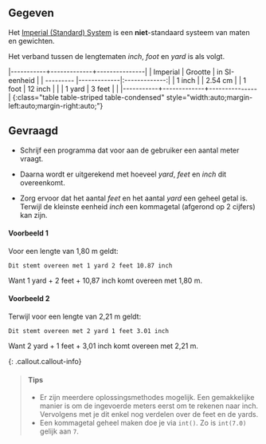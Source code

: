 ## Gegeven

Het <a href='https://nl.wikipedia.org/wiki/Brits-Amerikaans_maatsysteem' target='_blanc'>Imperial (Standard) System</a> is een **niet**-standaard systeem van maten en gewichten.

Het verband tussen de lengtematen *inch*, *foot* en *yard* is als volgt.

|-----------+-------------+---------------|
| Imperial  | Grootte     | in SI-eenheid |
| --------- |-------------|:-------------:|
| 1 inch    |             | 2.54 cm       |
| 1 foot    | 12 inch     |               |
| 1 yard    | 3 feet      |               |
|-----------+-------------+---------------|
{:class="table table-striped table-condensed" style="width:auto;margin-left:auto;margin-right:auto;"}

## Gevraagd

* Schrijf een programma dat voor aan de gebruiker een aantal meter vraagt. 

* Daarna wordt er uitgerekend met hoeveel *yard*, *feet* en *inch* dit overeenkomt.

* Zorg ervoor dat het aantal *feet* en het aantal *yard* een geheel getal is. Terwijl de kleinste eenheid *inch* een kommagetal (afgerond op 2 cijfers) kan zijn.

#### Voorbeeld 1
Voor een lengte van 1,80 m geldt:
```
Dit stemt overeen met 1 yard 2 feet 10.87 inch
```
Want 1 yard + 2 feet + 10,87 inch komt overeen met 1,80 m.

#### Voorbeeld 2
Terwijl voor een lengte van 2,21 m geldt:
```
Dit stemt overeen met 2 yard 1 feet 3.01 inch
```
Want 2 yard + 1 feet + 3,01 inch komt overeen met 2,21 m.

{: .callout.callout-info}
>#### Tips
> 
> - Er zijn meerdere oplossingsmethodes mogelijk. Een gemakkelijke manier is om de ingevoerde meters eerst om te rekenen naar inch. Vervolgens met je dit enkel nog verdelen over de feet en de yards.
> - Een kommagetal geheel maken doe je via `int()`. Zo is `int(7.0)` gelijk aan `7`.
